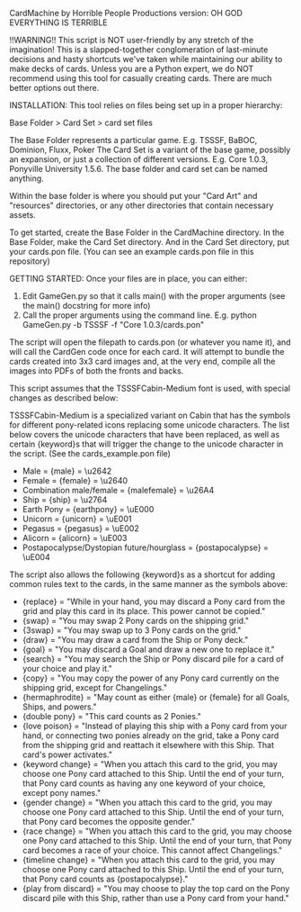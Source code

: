 CardMachine
by Horrible People Productions
version: OH GOD EVERYTHING IS TERRIBLE

!!WARNING!!
This script is NOT user-friendly by any stretch of the imagination! This is a slapped-together conglomeration of last-minute decisions and hasty shortcuts we've taken while maintaining our ability to make decks of cards. Unless you are a Python expert, we do NOT recommend using this tool for casually creating cards. There are much better options out there.

INSTALLATION:
This tool relies on files being set up in a proper hierarchy:

Base Folder > Card Set > card set files

The Base Folder represents a particular game. E.g. TSSSF, BaBOC, Dominion, Fluxx, Poker
The Card Set is a variant of the base game, possibly an expansion, or just a collection of different versions. E.g. Core 1.0.3, Ponyville University 1.5.6.
The base folder and card set can be named anything.

Within the base folder is where you should put your "Card Art" and "resources" directories, or any other directories that contain necessary assets.

To get started, create the Base Folder in the CardMachine directory. In the Base Folder, make the Card Set directory. And in the Card Set directory, put your cards.pon file. (You can see an example cards.pon file in this repository)

GETTING STARTED:
Once your files are in place, you can either:

1) Edit GameGen.py so that it calls main() with the proper arguments (see the main() docstring for more info)
2) Call the proper arguments using the command line. E.g. python GameGen.py -b TSSSF -f "Core 1.0.3/cards.pon"

The script will open the filepath to cards.pon (or whatever you name it), and will call the CardGen code once for each card. It will attempt to bundle the cards created into 3x3 card images and, at the very end, compile all the images into PDFs of both the fronts and backs.





This script assumes that the TSSSFCabin-Medium font is used, with special changes as described below:

TSSSFCabin-Medium is a specialized variant on Cabin that has the symbols for different pony-related icons replacing some unicode characters. The list below covers the unicode characters that have been replaced, as well as certain {keyword}s that will trigger the change to the unicode character in the script. (See the cards_example.pon file)
 * Male = {male} = \u2642
 * Female = {female} = \u2640
 * Combination male/female = {malefemale} = \u26A4
 * Ship = {ship} = \u2764
 * Earth Pony = {earthpony} = \uE000
 * Unicorn = {unicorn} = \uE001
 * Pegasus = {pegasus} = \uE002
 * Alicorn = {alicorn} = \uE003
 * Postapocalypse/Dystopian future/hourglass = {postapocalypse} = \uE004
 
The script also allows the following {keyword}s as a shortcut for adding common rules text to the cards, in the same manner as the symbols above:
 * {replace} = "While in your hand, you may discard a Pony card from the grid and play this card in its place. This power cannot be copied."
 * {swap} = "You may swap 2 Pony cards on the shipping grid."
 * {3swap} = "You may swap up to 3 Pony cards on the grid."
 * {draw} = "You may draw a card from the Ship or Pony deck."
 * {goal} = "You may discard a Goal and draw a new one to replace it."
 * {search} = "You may search the Ship or Pony discard pile for a card of your choice and play it."
 * {copy} = "You may copy the power of any Pony card currently on the shipping grid, except for Changelings."
 * {hermaphrodite} = "May count as either {male} or {female} for all Goals, Ships, and powers."
 * {double pony} = "This card counts as 2 Ponies."
 * {love poison} = "Instead of playing this ship with a Pony card from your hand, or connecting two ponies already on the grid, take a Pony card from the shipping grid and reattach it elsewhere with this Ship. That card's power activates."
 * {keyword change} = "When you attach this card to the grid, you may choose one Pony card attached to this Ship. Until the end of your turn, that Pony card counts as having any one keyword of your choice, except pony names."
 * {gender change} = "When you attach this card to the grid, you may choose one Pony card attached to this Ship. Until the end of your turn, that Pony card becomes the opposite gender."
 * {race change} = "When you attach this card to the grid, you may choose one Pony card attached to this Ship. Until the end of your turn, that Pony card becomes a race of your choice. This cannot affect Changelings."
 * {timeline change} = "When you attach this card to the grid, you may choose one Pony card attached to this Ship. Until the end of your turn, that Pony card counts as {postapocalypse}."
 * {play from discard} = "You may choose to play the top card on the Pony discard pile with this Ship, rather than use a Pony card from your hand."